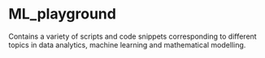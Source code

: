 # ML_playground
Contains a variety of scripts and code snippets corresponding to different
topics in data analytics, machine learning and mathematical modelling.
